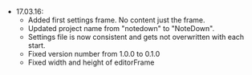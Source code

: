* 17.03.16:
  * Added first settings frame. No content just the frame.
  * Updated project name from "notedown" to "NoteDown".
  * Settings file is now consistent and gets not overwritten with each start.
  * Fixed version number from 1.0.0 to 0.1.0
  * Fixed width and height of editorFrame
